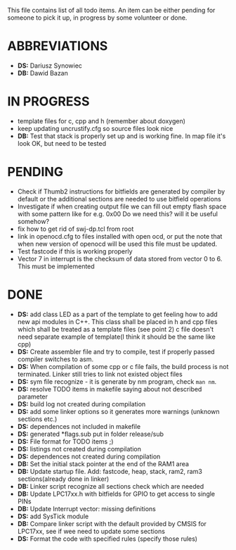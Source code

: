 This file contains list of all todo items. An item can be either pending for
someone to pick it up, in progress by some volunteer or done.

ABBREVIATIONS
==============
* __DS:__ Dariusz Synowiec
* __DB:__ Dawid Bazan

IN PROGRESS
==============
* template files for c, cpp and h (remember about doxygen)
* keep updating uncrustify.cfg so source files look nice
* __DB:__ Test that stack is properly set up and is working fine. In map file it's look OK, but need to be tested


PENDING
==============
* Check if Thumb2 instructions for bitfields are generated by compiler by default
  or the additional sections are needed to use bitfield operations
* Investigate if when creating output file we can fill out empty flash space with some pattern like for e.g. 0x00
  Do we need this? will it be useful somehow?
* fix how to get rid of swj-dp.tcl from root
* link in openocd.cfg to files installed with open ocd, or put the note that when new version of openocd will be used this file must be updated.
* Test fastcode if this is working properly
* Vector 7 in interrupt is the checksum of data stored from vector 0 to 6. This must be implemented


DONE
==============
* __DS:__ add class LED as a part of the template to get feeling how to add new api
          modules in C++. This class shall be placed in h and cpp files which shall be
          treated as a template files (see point 2) c file doesn't need separate
          example of template(I think it should be the same like cpp) 
* __DS:__ Create assembler file and try to compile, test if properly passed compiler switches to asm.
* __DS:__ When compilation of some cpp or c file fails, the build process is not terminated. 
          Linker still tries to link not existed object files
* __DS:__ sym file recognize - it is generate by nm program, check `man nm`.
* __DS:__ resolve TODO items in makefile saying about not described parameter
* __DS:__ build log not created during compilation
* __DS:__ add some linker options so it generates more warnings (unknown sections etc.)
* __DS:__ dependences not included in makefile
* __DS:__ generated *flags.sub put in folder release/sub 
* __DS:__ File format for TODO items ;)
* __DS:__ listings not created during compilation
* __DS:__ dependences not created during compilation
* __DB:__ Set the initial stack pointer at the end of the RAM1 area
* __DB:__ Update startup file. Add: fastcode, heap, stack, ram2, ram3 sections(already done in linker)
* __DB:__ Linker script recognize all sections check which are needed
* __DB:__ Update LPC17xx.h with bitfields for GPIO to get access to single PINs
* __DB:__ Update Interrupt vector: missing definitions
* __DS:__ add SysTick module
* __DB:__ Compare linker script with the default provided by CMSIS for LPC17xx, see if wee need to update some sections 
* __DS:__ Format the code with specified rules (specify those rules)
